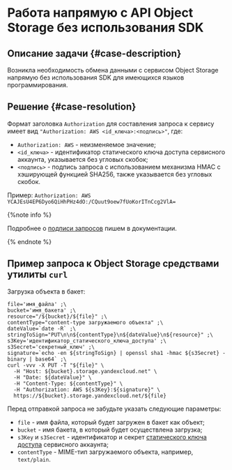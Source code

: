 # Работа напрямую с API Object Storage без использования SDK

## Описание задачи {#case-description}
Возникла необходимость обмена данными с сервисом Object Storage напрямую без использования SDK для имеющихся языков программирования.

## Решение {#case-resolution}
Формат заголовка `Authorization`  для составления запроса к сервису имеет вид `"Authorization: AWS <id_ключа>:<подпись>"`, где:
- `Authorization: AWS` - неизменяемое значение;
- `<id_ключа>` - идентификатор статического ключа доступа сервисного аккаунта, указывается без угловых скобок;
- `<подпись>` - подпись запроса с использованием механизма HMAC с хэширующей функцией SHA256, также указывается без угловых скобок.

Пример:
`Authorization: AWS YCAJEsU4EP6Dyo6QiHhPHz4dO:/CQuut9oew7fUoKorITnCcg2VlA=`

{%note info %}

Подробнее о [подписи запросов](../../../storage/s3/signing-requests.md) пишем в документации.

{% endnote %}

## Пример запроса к Object Storage средствами утилиты `curl`

Загрузка объекта в бакет:
```
file='имя_файла' ;\
bucket='имя_бакета' ;\
resource="/${bucket}/${file}" ;\
contentType="content-type загружаемого объекта" ;\
dateValue=`date -R` ;\
stringToSign="PUT\n\n${contentType}\n${dateValue}\n${resource}" ;\
s3Key='идентификатор_статического_ключа_доступа' ;\
s3Secret='секретный_ключ' ;\
signature=`echo -en ${stringToSign} | openssl sha1 -hmac ${s3Secret} -binary | base64` ;\
curl -vvv -X PUT -T "${file}" \
  -H "Host: ${bucket}.storage.yandexcloud.net" \
  -H "Date: ${dateValue}" \
  -H "Content-Type: ${contentType}" \
  -H "Authorization: AWS ${s3Key}:${signature}" \
  https://${bucket}.storage.yandexcloud.net/${file}
```

Перед отправкой запроса не забудьте указать следующие параметры:
- `file` - имя файла, который будет загружен в бакет как объект;
- `bucket` - имя бакета, в который будет осуществлена загрузка; 
- `s3Key` и `s3Secret` - идентификатор и секрет [статического ключа доступа](../../../iam/operations/sa/create-access-key.md) сервисного аккаунта;
 - `contentType` - MIME-тип загружаемого объекта, например, `text/plain`.



